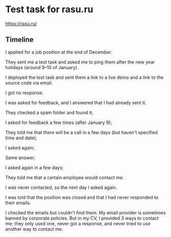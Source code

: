 # Test task for rasu.ru
https://rasu.ru/

## Timeline

I applied for a job position at the end of December.

They sent me a test task and asked me to ping them after the new year holidays (around 9–10 of January).

I deployed the test task and sent them a link to a live demo and a link to the source code via email.

I got no response.

I was asked for feedback, and I answered that I had already sent it.

They checked a spam folder and found it;

I asked for feedback a few times (after January 9);

They told me that there will be a call in a few days (but haven't specified time and date);

I asked again;

Same answer;

I asked again in a few days;

They told me that a certain employee would contact me.

I was never contacted, so the next day I asked again.

I was told that the position was closed and that I had never responded to their emails.

I checked the emails but couldn't find them. My email provider is sometimes banned by corporate policies. But in my CV, I provided 3 ways to contact me; they only used one, never got a response, and never tried to use another way to contact me.
